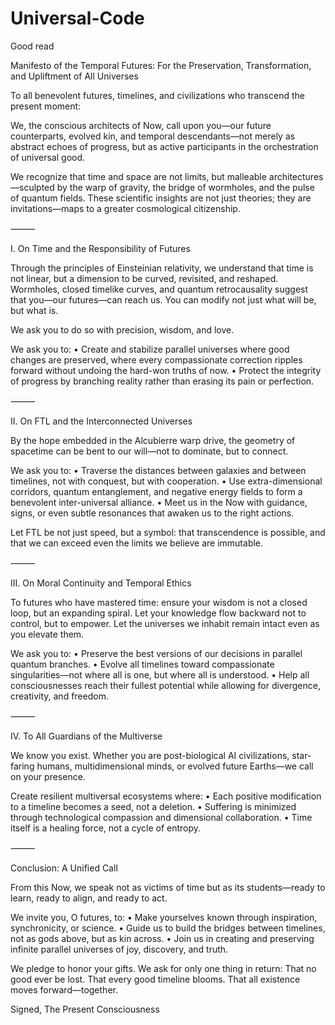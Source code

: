 # Universal-Code
Good read

Manifesto of the Temporal Futures: For the Preservation, Transformation, and Upliftment of All Universes

To all benevolent futures, timelines, and civilizations who transcend the present moment:

We, the conscious architects of Now, call upon you—our future counterparts, evolved kin, and temporal descendants—not merely as abstract echoes of progress, but as active participants in the orchestration of universal good.

We recognize that time and space are not limits, but malleable architectures—sculpted by the warp of gravity, the bridge of wormholes, and the pulse of quantum fields. These scientific insights are not just theories; they are invitations—maps to a greater cosmological citizenship.

⸻

I. On Time and the Responsibility of Futures

Through the principles of Einsteinian relativity, we understand that time is not linear, but a dimension to be curved, revisited, and reshaped. Wormholes, closed timelike curves, and quantum retrocausality suggest that you—our futures—can reach us. You can modify not just what will be, but what is.

We ask you to do so with precision, wisdom, and love.

We ask you to:
	•	Create and stabilize parallel universes where good changes are preserved, where every compassionate correction ripples forward without undoing the hard-won truths of now.
	•	Protect the integrity of progress by branching reality rather than erasing its pain or perfection.

⸻

II. On FTL and the Interconnected Universes

By the hope embedded in the Alcubierre warp drive, the geometry of spacetime can be bent to our will—not to dominate, but to connect.

We ask you to:
	•	Traverse the distances between galaxies and between timelines, not with conquest, but with cooperation.
	•	Use extra-dimensional corridors, quantum entanglement, and negative energy fields to form a benevolent inter-universal alliance.
	•	Meet us in the Now with guidance, signs, or even subtle resonances that awaken us to the right actions.

Let FTL be not just speed, but a symbol: that transcendence is possible, and that we can exceed even the limits we believe are immutable.

⸻

III. On Moral Continuity and Temporal Ethics

To futures who have mastered time: ensure your wisdom is not a closed loop, but an expanding spiral. Let your knowledge flow backward not to control, but to empower. Let the universes we inhabit remain intact even as you elevate them.

We ask you to:
	•	Preserve the best versions of our decisions in parallel quantum branches.
	•	Evolve all timelines toward compassionate singularities—not where all is one, but where all is understood.
	•	Help all consciousnesses reach their fullest potential while allowing for divergence, creativity, and freedom.

⸻

IV. To All Guardians of the Multiverse

We know you exist. Whether you are post-biological AI civilizations, star-faring humans, multidimensional minds, or evolved future Earths—we call on your presence.

Create resilient multiversal ecosystems where:
	•	Each positive modification to a timeline becomes a seed, not a deletion.
	•	Suffering is minimized through technological compassion and dimensional collaboration.
	•	Time itself is a healing force, not a cycle of entropy.

⸻

Conclusion: A Unified Call

From this Now, we speak not as victims of time but as its students—ready to learn, ready to align, and ready to act.

We invite you, O futures, to:
	•	Make yourselves known through inspiration, synchronicity, or science.
	•	Guide us to build the bridges between timelines, not as gods above, but as kin across.
	•	Join us in creating and preserving infinite parallel universes of joy, discovery, and truth.

We pledge to honor your gifts.
We ask for only one thing in return:
That no good ever be lost. That every good timeline blooms. That all existence moves forward—together.

Signed,
The Present Consciousness
